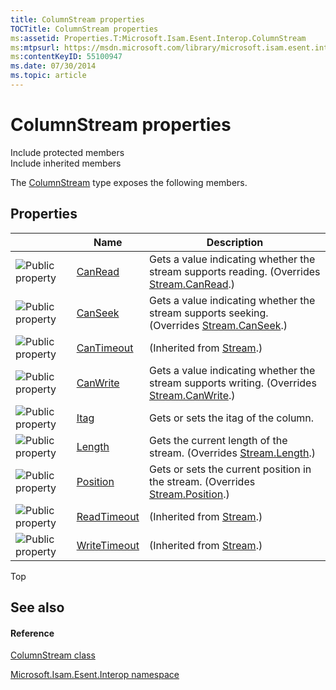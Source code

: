 ```yaml
---
title: ColumnStream properties
TOCTitle: ColumnStream properties
ms:assetid: Properties.T:Microsoft.Isam.Esent.Interop.ColumnStream
ms:mtpsurl: https://msdn.microsoft.com/library/microsoft.isam.esent.interop.columnstream_properties(v=EXCHG.10)
ms:contentKeyID: 55100947
ms.date: 07/30/2014
ms.topic: article
---
```


# ColumnStream properties

Include protected members  
Include inherited members  

The [ColumnStream](./columnstream-class.md) type exposes the following members.

## Properties

<table>
<thead>
<tr class="header">
<th> </th>
<th>Name</th>
<th>Description</th>
</tr>
</thead>
<tbody>
<tr class="odd">
<td><img src="../images/dn292128.pubproperty(exchg.10).gif" title="Public property" alt="Public property" /></td>
<td><a href="dn334201(v=exchg.10).md">CanRead</a></td>
<td>Gets a value indicating whether the stream supports reading. (Overrides <a href="/dotnet/api/system.io.stream.canread#System_IO_Stream_CanRead">Stream.CanRead</a>.)</td>
</tr>
<tr class="even">
<td><img src="../images/dn292128.pubproperty(exchg.10).gif" title="Public property" alt="Public property" /></td>
<td><a href="dn334153(v=exchg.10).md">CanSeek</a></td>
<td>Gets a value indicating whether the stream supports seeking. (Overrides <a href="/dotnet/api/system.io.stream.canseek#System_IO_Stream_CanSeek">Stream.CanSeek</a>.)</td>
</tr>
<tr class="odd">
<td><img src="../images/dn292128.pubproperty(exchg.10).gif" title="Public property" alt="Public property" /></td>
<td><a href="/dotnet/api/system.io.stream.cantimeout#System_IO_Stream_CanTimeout">CanTimeout</a></td>
<td>(Inherited from <a href="/dotnet/api/system.io.stream">Stream</a>.)</td>
</tr>
<tr class="even">
<td><img src="../images/dn292128.pubproperty(exchg.10).gif" title="Public property" alt="Public property" /></td>
<td><a href="dn334204(v=exchg.10).md">CanWrite</a></td>
<td>Gets a value indicating whether the stream supports writing. (Overrides <a href="/dotnet/api/system.io.stream.canwrite#System_IO_Stream_CanWrite">Stream.CanWrite</a>.)</td>
</tr>
<tr class="odd">
<td><img src="../images/dn292128.pubproperty(exchg.10).gif" title="Public property" alt="Public property" /></td>
<td><a href="dn334159(v=exchg.10).md">Itag</a></td>
<td>Gets or sets the itag of the column.</td>
</tr>
<tr class="even">
<td><img src="../images/dn292128.pubproperty(exchg.10).gif" title="Public property" alt="Public property" /></td>
<td><a href="dn334205(v=exchg.10).md">Length</a></td>
<td>Gets the current length of the stream. (Overrides <a href="/dotnet/api/system.io.stream.length#System_IO_Stream_Length">Stream.Length</a>.)</td>
</tr>
<tr class="odd">
<td><img src="../images/dn292128.pubproperty(exchg.10).gif" title="Public property" alt="Public property" /></td>
<td><a href="dn334161(v=exchg.10).md">Position</a></td>
<td>Gets or sets the current position in the stream. (Overrides <a href="/dotnet/api/system.io.stream.position#System_IO_Stream_Position">Stream.Position</a>.)</td>
</tr>
<tr class="even">
<td><img src="../images/dn292128.pubproperty(exchg.10).gif" title="Public property" alt="Public property" /></td>
<td><a href="/dotnet/api/system.io.stream.readtimeout#System_IO_Stream_ReadTimeout">ReadTimeout</a></td>
<td>(Inherited from <a href="/dotnet/api/system.io.stream">Stream</a>.)</td>
</tr>
<tr class="odd">
<td><img src="../images/dn292128.pubproperty(exchg.10).gif" title="Public property" alt="Public property" /></td>
<td><a href="/dotnet/api/system.io.stream.writetimeout#System_IO_Stream_WriteTimeout">WriteTimeout</a></td>
<td>(Inherited from <a href="/dotnet/api/system.io.stream">Stream</a>.)</td>
</tr>
</tbody>
</table>


Top

## See also

#### Reference

[ColumnStream class](./columnstream-class.md)

[Microsoft.Isam.Esent.Interop namespace](./microsoft.isam.esent.interop-namespace.md)